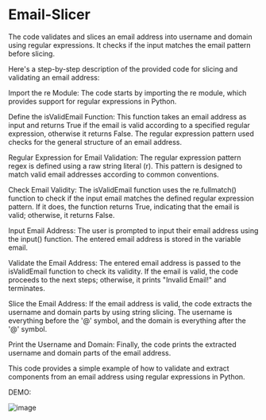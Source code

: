 # Email-Slicer
The code validates and slices an email address into username and domain using regular expressions. It checks if the input matches the email pattern before slicing.

Here's a step-by-step description of the provided code for slicing and validating an email address:

Import the re Module: The code starts by importing the re module, which provides support for regular expressions in Python.

Define the isValidEmail Function: This function takes an email address as input and returns True if the email is valid according to a specified regular expression, otherwise it returns False. The regular expression pattern used checks for the general structure of an email address.

Regular Expression for Email Validation: The regular expression pattern regex is defined using a raw string literal (r). This pattern is designed to match valid email addresses according to common conventions.

Check Email Validity: The isValidEmail function uses the re.fullmatch() function to check if the input email matches the defined regular expression pattern. If it does, the function returns True, indicating that the email is valid; otherwise, it returns False.

Input Email Address: The user is prompted to input their email address using the input() function. The entered email address is stored in the variable email.

Validate the Email Address: The entered email address is passed to the isValidEmail function to check its validity. If the email is valid, the code proceeds to the next steps; otherwise, it prints "Invalid Email!" and terminates.

Slice the Email Address: If the email address is valid, the code extracts the username and domain parts by using string slicing. The username is everything before the '@' symbol, and the domain is everything after the '@' symbol.

Print the Username and Domain: Finally, the code prints the extracted username and domain parts of the email address.

This code provides a simple example of how to validate and extract components from an email address using regular expressions in Python.

DEMO:

![image](https://github.com/arshasuresh03/Email-Slicer/assets/160167081/71c1960c-3013-4cab-8ce7-e68dd205cbd2)
